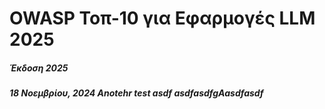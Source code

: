 # OWASP Τοπ-10 για Εφαρμογές LLM 2025

##### Έκδοση 2025

##### 18 Νοεμβρίου, 2024  Anotehr test asdf asdfasdfgAasdfasdf
